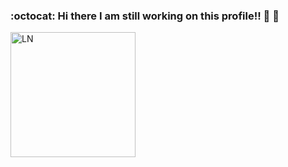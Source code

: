 ### :octocat: Hi there I am still working on this profile!! :construction: :construction:

<a href="https://github.com/imattos78"><img src="https://i.ibb.co/RB1Tbxr/LN.jpg" alt="LN" height="auto" width="200" border-radius="50%"></a>

<!---
Here are some ideas to get you started:

- 🔭 I’m currently working on ...
- 🌱 I’m currently learning ...
- 👯 I’m looking to collaborate on ...
- 🤔 I’m looking for help with ...
- 💬 Ask me about ...
- 📫 How to reach me: ...
- 😄 Pronouns: ...
- ⚡ Fun fact: ...
--->
